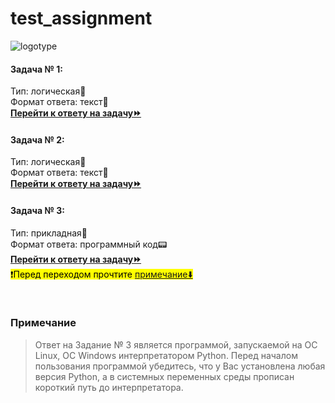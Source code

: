# test_assignment

![logotype](https://www.gazprombank.tech/upload/bpe/8fd/bx6lx5zpzfwv5lve8q42slhk061wvoi3/8384533333.jpg)

#### Задача № 1:<br>
Тип: логическая🧠<br>
Формат ответа: текст📄<br>
**[Перейти к ответу на задачу⏩](https://github.com/bixber-portfolio/test_assignment/blob/main/task_1.txt)**
#### Задача № 2:<br>
Тип: логическая🧠<br>
Формат ответа: текст📄<br>
**[Перейти к ответу на задачу⏩](https://github.com/bixber-portfolio/test_assignment/blob/main/task_2.txt)**

#### Задача № 3:<br>
Тип: прикладная💼<br>
Формат ответа: программный код📟<br>
**[Перейти к ответу на задачу⏩](https://github.com/bixber-portfolio/test_assignment/blob/main/task_3/)**<br>
<mark>❗Перед переходом прочтите [примечание⬇️](#примечание)</mark>

<br>

### Примечание
> Ответ на Задание № 3 является программой, запускаемой на OC Linux, OC Windows интерпретатором Python. Перед началом пользования программой убедитесь, что у Вас установлена любая версия Python, а в системных переменных среды прописан короткий путь до интерпретатора.
